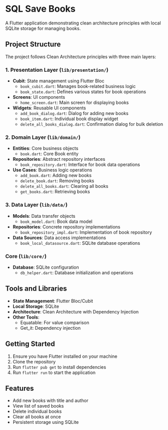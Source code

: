 # SQL Save Books

A Flutter application demonstrating clean architecture principles with local SQLite storage for managing books.

## Project Structure

The project follows Clean Architecture principles with three main layers:

### 1. Presentation Layer (`lib/presentation/`)
- **Cubit**: State management using Flutter Bloc
  - `book_cubit.dart`: Manages book-related business logic
  - `book_state.dart`: Defines various states for book operations
- **Screens**: UI components
  - `home_screen.dart`: Main screen for displaying books
- **Widgets**: Reusable UI components
  - `add_book_dialog.dart`: Dialog for adding new books
  - `book_item.dart`: Individual book display widget
  - `delete_all_books_dialog.dart`: Confirmation dialog for bulk deletion

### 2. Domain Layer (`lib/domain/`)
- **Entities**: Core business objects
  - `book.dart`: Core Book entity
- **Repositories**: Abstract repository interfaces
  - `book_repository.dart`: Interface for book data operations
- **Use Cases**: Business logic operations
  - `add_book.dart`: Adding new books
  - `delete_book.dart`: Removing books
  - `delete_all_books.dart`: Clearing all books
  - `get_books.dart`: Retrieving books

### 3. Data Layer (`lib/data/`)
- **Models**: Data transfer objects
  - `book_model.dart`: Book data model
- **Repositories**: Concrete repository implementations
  - `book_repository_impl.dart`: Implementation of book repository
- **Data Sources**: Data access implementations
  - `book_local_datasource.dart`: SQLite database operations

### Core (`lib/core/`)
- **Database**: SQLite configuration
  - `db_helper.dart`: Database initialization and operations

## Tools and Libraries

- **State Management**: Flutter Bloc/Cubit
- **Local Storage**: SQLite
- **Architecture**: Clean Architecture with Dependency Injection
- **Other Tools**:
  - Equatable: For value comparison
  - Get_it: Dependency injection

## Getting Started

1. Ensure you have Flutter installed on your machine
2. Clone the repository
3. Run `flutter pub get` to install dependencies
4. Run `flutter run` to start the application

## Features

- Add new books with title and author
- View list of saved books
- Delete individual books
- Clear all books at once
- Persistent storage using SQLite
